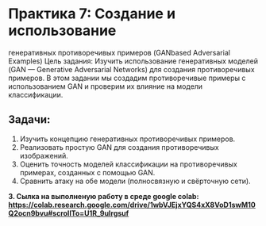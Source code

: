 # Практика 7: Создание и использование

генеративных противоречивых примеров (GANbased
Adversarial Examples)
Цель задания:
Изучить использование генеративных моделей (GAN — Generative Adversarial Networks) для
создания противоречивых примеров. В этом задании мы создадим противоречивые примеры с
использованием GAN и проверим их влияние на модели классификации.

## Задачи:

1. Изучить концепцию генеративных противоречивых примеров.
2. Реализовать простую GAN для создания противоречивых изображений.
3. Оценить точность моделей классификации на противоречивых примерах, созданных с
помощью GAN.
4. Сравнить атаку на обе модели (полносвязную и свёрточную сети).


**3. Сылка на выполненую работу в среде google colab: https://colab.research.google.com/drive/1wbVJEjxYQS4xX8VoD1swM10Q2ocn9bvu#scrollTo=U1R_9uIrgsuf** 
